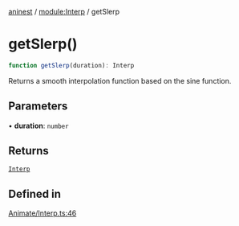 [aninest](../../index.md) / [module:Interp](../index.md) / getSlerp

# getSlerp()

```ts
function getSlerp(duration): Interp
```

Returns a smooth interpolation function based on the sine function.

## Parameters

• **duration**: `number`

## Returns

[`Interp`](../type-aliases/Interp.md)

## Defined in

[Animate/Interp.ts:46](https://github.com/zphrs/aninest/blob/faa26c191e539bfffb0686de3335249d40ae5db1/core/src/Animate/Interp.ts#L46)
